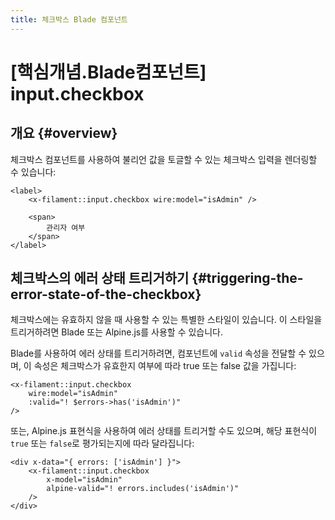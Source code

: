 ```yaml
---
title: 체크박스 Blade 컴포넌트
---
```

# [핵심개념.Blade컴포넌트] input.checkbox
## 개요 {#overview}

체크박스 컴포넌트를 사용하여 불리언 값을 토글할 수 있는 체크박스 입력을 렌더링할 수 있습니다:

```blade
<label>
    <x-filament::input.checkbox wire:model="isAdmin" />

    <span>
        관리자 여부
    </span>
</label>
```

## 체크박스의 에러 상태 트리거하기 {#triggering-the-error-state-of-the-checkbox}

체크박스에는 유효하지 않을 때 사용할 수 있는 특별한 스타일이 있습니다. 이 스타일을 트리거하려면 Blade 또는 Alpine.js를 사용할 수 있습니다.

Blade를 사용하여 에러 상태를 트리거하려면, 컴포넌트에 `valid` 속성을 전달할 수 있으며, 이 속성은 체크박스가 유효한지 여부에 따라 true 또는 false 값을 가집니다:

```blade
<x-filament::input.checkbox
    wire:model="isAdmin"
    :valid="! $errors->has('isAdmin')"
/>
```

또는, Alpine.js 표현식을 사용하여 에러 상태를 트리거할 수도 있으며, 해당 표현식이 `true` 또는 `false`로 평가되는지에 따라 달라집니다:

```blade
<div x-data="{ errors: ['isAdmin'] }">
    <x-filament::input.checkbox
        x-model="isAdmin"
        alpine-valid="! errors.includes('isAdmin')"
    />
</div>
```
